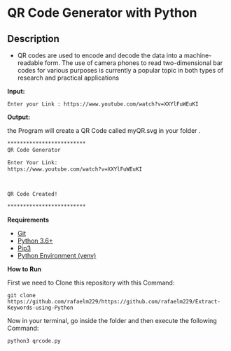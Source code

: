 # QR Code Generator with Python

## Description

- QR codes are used to encode and decode the data into a machine-readable form. The use of camera phones to read two-dimensional bar codes for various purposes is currently a popular topic in both types of research and practical applications

  

**Input:**

```
Enter your Link : https://www.youtube.com/watch?v=XXYlFuWEuKI
```



**Output:**

the Program will create a QR Code called myQR.svg in your folder .

```bash
*************************
QR Code Generator

Enter Your Link:
https://www.youtube.com/watch?v=XXYlFuWEuKI



QR Code Created! 

*************************
```



**Requirements**

- [Git](https://git-scm.com/)
- [Python 3.6+](https://docs.python.org/3.8/)
- [Pip3](https://pip.pypa.io/en/stable/)
- [Python Environment (venv)](https://docs.python.org/3.8/tutorial/venv.html)



**How to Run**

First we need to Clone this repository with this Command:

```
git clone https://github.com/rafaelm229/https://github.com/rafaelm229/Extract-Keywords-using-Python
```

Now in your terminal, go inside the folder and then execute the following Command:

```
python3 qrcode.py
```

